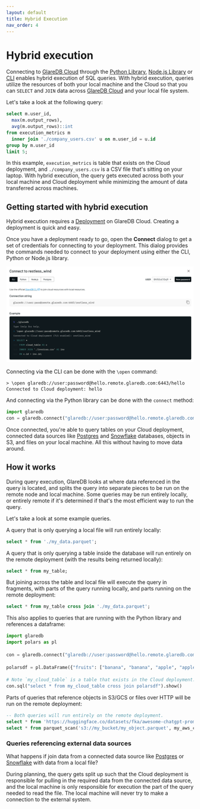 ```yaml
---
layout: default
title: Hybrid Execution
nav_order: 4
---
```


# Hybrid execution

Connecting to [GlareDB Cloud] through the [Python Library], [Node.js Library]
or [CLI] enables hybrid execution of SQL queries. With hybrid execution, queries 
utilize the resources of both your local machine and the Cloud so that you can `SELECT` and `JOIN` data across [GlareDB Cloud] and your local file system.

Let's take a look at the following query:

```sql
select m.user_id,
  max(m.output_rows),
  avg(m.output_rows)::int
from execution_metrics m
  inner join './company_users.csv' u on m.user_id = u.id
group by m.user_id
limit 5;
```

In this example, `execution_metrics` is table that exists on the Cloud
deployment, and `./company_users.csv` is a CSV file that's sitting on your
laptop. With hybrid execution, the query gets executed across both your local
machine and Cloud deployment while minimizing the amount of data transferred
across machines.

## Getting started with hybrid execution

Hybrid execution requires a [Deployment] on GlareDB Cloud. Creating a deployment
is quick and easy.

Once you have a deployment ready to go, open the **Connect** dialog to get a set
of credentials for connecting to your deployment. This dialog provides the
commands needed to connect to your deployment using either the CLI, Python or
Node.js library.

![Connect dialog]

Connecting via the CLI can be done with the `\open` command:

```text
> \open glaredb://user:password@hello.remote.glaredb.com:6443/hello
Connected to Cloud deployment: hello
```

And connecting via the Python library can be done with the `connect` method:

```python
import glaredb
con = glaredb.connect("glaredb://user:password@hello.remote.glaredb.com:6443/hello")
```

Once connected, you're able to query tables on your Cloud deployment, connected
data sources like [Postgres] and [Snowflake] databases, objects in S3, and files
on your local machine. All this without having to move data around.

## How it works

During query execution, GlareDB looks at where data referenced in the query is
located, and splits the query into separate pieces to be run on the remote node
and local machine. Some queries may be run entirely locally, or entirely remote
if it's determined if that's the most efficient way to run the query.

Let's take a look at some example queries.

A query that is only querying a local file will run entirely locally:

```sql
select * from './my_data.parquet';
```

A query that is only querying a table inside the database will run entirely on
the remote deployment (with the results being returned locally):

```sql
select * from my_table;
```

But joining across the table and local file will execute the query in fragments,
with parts of the query running locally, and parts running on the remote
deployment:

```sql
select * from my_table cross join './my_data.parquet';
```

This also applies to queries that are running with the Python library and
references a dataframe:

```python
import glaredb
import polars as pl

con = glaredb.connect("glaredb://user:password@hello.remote.glaredb.com:6443/hello")

polarsdf = pl.DataFrame({"fruits": ["banana", "banana", "apple", "apple", "banana"]})

# Note `my_cloud_table` is a table that exists in the Cloud deployment.
con.sql("select * from my_cloud_table cross join polarsdf").show()
```

Parts of queries that reference objects in S3/GCS or files over HTTP will be run
on the remote deployment:

```sql
-- Both queries will run entirely on the remote deployment.
select * from 'https://huggingface.co/datasets/fka/awesome-chatgpt-prompts/raw/main/prompts.csv';
select * from parquet_scan('s3://my_bucket/my_object.parquet', my_aws_creds);
```

### Queries referencing external data sources

What happens if join data from a connected data source like [Postgres] or
[Snowflake] with data from a local file?

During planning, the query gets split up such that the Cloud deployment is
responsible for pulling in the required data from the connected data source, and
the local machine is only responsible for execution the part of the query needed
to read the file. The local machine will never try to make a connection to the
external system.

[GlareDB Cloud]: https://console.glaredb.com
[Python Library]: /glaredb/python/
[Node.js Library]: /glaredb/node/
[CLI]: /glaredb/local/
[Postgres]: /docs/data-sources/supported/postgres.html
[Snowflake]: /docs/data-sources/supported/snowflake.html
[Deployment]: /cloud/deployments/
[Connect dialog]: /assets/images/glaredb/hybrid-execution/connect_dialog.png
